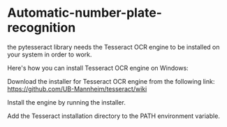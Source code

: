 # Automatic-number-plate-recognition
the pytesseract library needs the Tesseract OCR engine to be installed on your system in order to work.

Here's how you can install Tesseract OCR engine on Windows:

Download the installer for Tesseract OCR engine from the following link: https://github.com/UB-Mannheim/tesseract/wiki

Install the engine by running the installer.

Add the Tesseract installation directory to the PATH environment variable.
